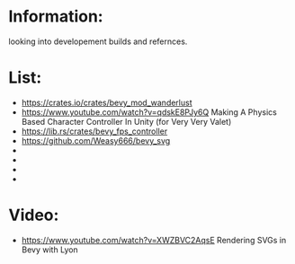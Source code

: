 
# Information:
 looking into developement builds and refernces.

# List:
* https://crates.io/crates/bevy_mod_wanderlust
* https://www.youtube.com/watch?v=qdskE8PJy6Q Making A Physics Based Character Controller In Unity (for Very Very Valet)
* https://lib.rs/crates/bevy_fps_controller
* https://github.com/Weasy666/bevy_svg
* 
* 
* 
* 

# Video:
 * https://www.youtube.com/watch?v=XWZBVC2AqsE Rendering SVGs in Bevy with Lyon